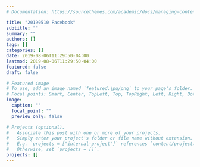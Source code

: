 ```yaml
---
# Documentation: https://sourcethemes.com/academic/docs/managing-content/

title: "20190510 Facebook"
subtitle: ""
summary: ""
authors: []
tags: []
categories: []
date: 2019-08-06T11:29:50-04:00
lastmod: 2019-08-06T11:29:50-04:00
featured: false
draft: false

# Featured image
# To use, add an image named `featured.jpg/png` to your page's folder.
# Focal points: Smart, Center, TopLeft, Top, TopRight, Left, Right, BottomLeft, Bottom, BottomRight.
image:
  caption: ""
  focal_point: ""
  preview_only: false

# Projects (optional).
#   Associate this post with one or more of your projects.
#   Simply enter your project's folder or file name without extension.
#   E.g. `projects = ["internal-project"]` references `content/project/deep-learning/index.md`.
#   Otherwise, set `projects = []`.
projects: []
---
```

